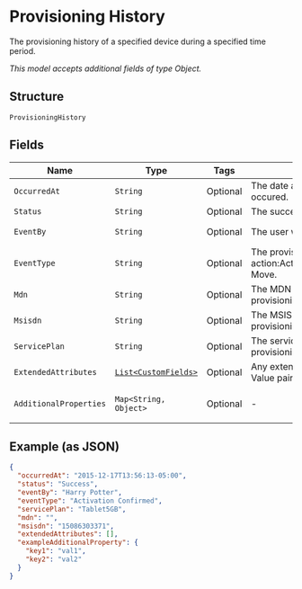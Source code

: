 
# Provisioning History

The provisioning history of a specified device during a specified time period.

*This model accepts additional fields of type Object.*

## Structure

`ProvisioningHistory`

## Fields

| Name | Type | Tags | Description | Getter | Setter |
|  --- | --- | --- | --- | --- | --- |
| `OccurredAt` | `String` | Optional | The date and time when the provisioning event occured. | String getOccurredAt() | setOccurredAt(String occurredAt) |
| `Status` | `String` | Optional | The success or failure of the provisioning event. | String getStatus() | setStatus(String status) |
| `EventBy` | `String` | Optional | The user who performed the provisioning event. | String getEventBy() | setEventBy(String eventBy) |
| `EventType` | `String` | Optional | The provisioning action:Activate,Suspend,Restore,Deactivate,Device Move. | String getEventType() | setEventType(String eventType) |
| `Mdn` | `String` | Optional | The MDN assigned to the device after the provisioning event. | String getMdn() | setMdn(String mdn) |
| `Msisdn` | `String` | Optional | The MSISDN assigned to the device after the provisioning event. | String getMsisdn() | setMsisdn(String msisdn) |
| `ServicePlan` | `String` | Optional | The service plan of the device after the provisioning event occurred. | String getServicePlan() | setServicePlan(String servicePlan) |
| `ExtendedAttributes` | [`List<CustomFields>`](../../doc/models/custom-fields.md) | Optional | Any extended attributes for the event, as Key and Value pairs. | List<CustomFields> getExtendedAttributes() | setExtendedAttributes(List<CustomFields> extendedAttributes) |
| `AdditionalProperties` | `Map<String, Object>` | Optional | - | Object getAdditionalProperty(String key) | additionalProperty(String key, Object value) |

## Example (as JSON)

```json
{
  "occurredAt": "2015-12-17T13:56:13-05:00",
  "status": "Success",
  "eventBy": "Harry Potter",
  "eventType": "Activation Confirmed",
  "servicePlan": "Tablet5GB",
  "mdn": "",
  "msisdn": "15086303371",
  "extendedAttributes": [],
  "exampleAdditionalProperty": {
    "key1": "val1",
    "key2": "val2"
  }
}
```

